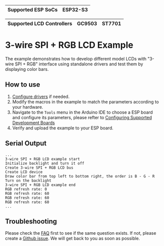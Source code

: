 | Supported ESP SoCs | ESP32-S3 |
| ------------------ | -------- |

| Supported LCD Controllers | GC9503 | ST7701 |
| ------------------------- | ------ | ------ |

# 3-wire SPI + RGB LCD Example

The example demonstrates how to develop different model LCDs with "3-wire SPI + RGB" interface using standalone drivers and test them by displaying color bars.

## How to use

1. [Configure drivers](../../../docs/How_To_Use.md#configuring-drivers) if needed.
2. Modify the macros in the example to match the parameters according to your hardware.
3. Navigate to the `Tools` menu in the Arduino IDE to choose a ESP board and configure its parameters, please refter to [Configuring Supported Development Boards](../../../docs/How_To_Use.md#configuring-supported-development-boards)
4. Verify and upload the example to your ESP board.

## Serial Output

```
...
3-wire SPI + RGB LCD example start
Initialize backlight and turn it off
Create 3-wire SPI + RGB LCD bus
Create LCD device
Draw color bar from top left to bottom right, the order is B - G - R
Turn on the backlight
3-wire SPI + RGB LCD example end
RGB refresh rate: 0
RGB refresh rate: 60
RGB refresh rate: 60
RGB refresh rate: 60
...
```

## Troubleshooting

Please check the [FAQ](../../../docs/FAQ.md) first to see if the same question exists. If not, please create a [Github issue](https://github.com/esp-arduino-libs/ESP32_Display_Panel/issues). We will get back to you as soon as possible.

